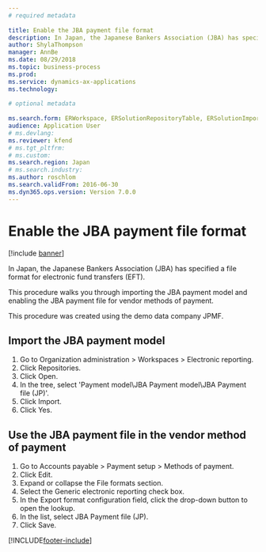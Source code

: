 ```yaml
--- 
# required metadata 
 
title: Enable the JBA payment file format
description: In Japan, the Japanese Bankers Association (JBA) has specified a file format for electronic fund transfers (EFT). 
author: ShylaThompson
manager: AnnBe 
ms.date: 08/29/2018
ms.topic: business-process 
ms.prod:  
ms.service: dynamics-ax-applications 
ms.technology:  
 
# optional metadata 
 
ms.search.form: ERWorkspace, ERSolutionRepositoryTable, ERSolutionImport,  VendPaymMode   
audience: Application User 
# ms.devlang:  
ms.reviewer: kfend
# ms.tgt_pltfrm:  
# ms.custom:  
ms.search.region: Japan
# ms.search.industry: 
ms.author: roschlom
ms.search.validFrom: 2016-06-30 
ms.dyn365.ops.version: Version 7.0.0 
---
```

# Enable the JBA payment file format

[!include [banner](../../includes/banner.md)]

In Japan, the Japanese Bankers Association (JBA) has specified a file format for electronic fund transfers (EFT). 



This procedure walks you through importing the JBA payment model and enabling the JBA payment file for vendor methods of payment. 



This procedure was created using the demo data company JPMF.


## Import the JBA payment model
1. Go to Organization administration > Workspaces > Electronic reporting.
2. Click Repositories.
3. Click Open.
4. In the tree, select 'Payment model\JBA Payment model\JBA Payment file (JP)'.
5. Click Import.
6. Click Yes.

## Use the JBA payment file in the vendor method of payment
1. Go to Accounts payable > Payment setup > Methods of payment.
2. Click Edit.
3. Expand or collapse the File formats section.
4. Select the Generic electronic reporting check box.
5. In the Export format configuration field, click the drop-down button to open the lookup.
6. In the list, select JBA Payment file (JP).
7. Click Save.



[!INCLUDE[footer-include](../../../includes/footer-banner.md)]